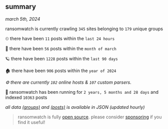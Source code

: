 
## summary
_march 5th, 2024_

ransomwatch is currently crawling `345` sites belonging to `179` unique groups

⏲ there have been `11` posts within the `last 24 hours`

🦈 there have been `56` posts within the `month of march`

🪐 there have been `1228` posts within the `last 90 days`

🏚 there have been `906` posts within the `year of 2024`

_⚙️ there are currently `102` online hosts & `107` custom parsers._

🦕 ransomwatch has been running for `2 years, 5 months and 28 days` and indexed `10363` posts

_all data  [(groups)](http://ransomwhat.telemetry.ltd/groups) and [(posts)](http://ransomwhat.telemetry.ltd/posts) is available in JSON (updated hourly)_

> ransomwatch is fully [open source](https://github.com/joshhighet/ransomwatch#ransomwatch--). please consider [sponsoring](https://github.com/sponsors/joshhighet) if you find it useful!
